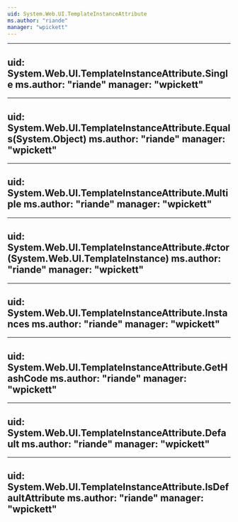 ```yaml
---
uid: System.Web.UI.TemplateInstanceAttribute
ms.author: "riande"
manager: "wpickett"
---
```


---
uid: System.Web.UI.TemplateInstanceAttribute.Single
ms.author: "riande"
manager: "wpickett"
---

---
uid: System.Web.UI.TemplateInstanceAttribute.Equals(System.Object)
ms.author: "riande"
manager: "wpickett"
---

---
uid: System.Web.UI.TemplateInstanceAttribute.Multiple
ms.author: "riande"
manager: "wpickett"
---

---
uid: System.Web.UI.TemplateInstanceAttribute.#ctor(System.Web.UI.TemplateInstance)
ms.author: "riande"
manager: "wpickett"
---

---
uid: System.Web.UI.TemplateInstanceAttribute.Instances
ms.author: "riande"
manager: "wpickett"
---

---
uid: System.Web.UI.TemplateInstanceAttribute.GetHashCode
ms.author: "riande"
manager: "wpickett"
---

---
uid: System.Web.UI.TemplateInstanceAttribute.Default
ms.author: "riande"
manager: "wpickett"
---

---
uid: System.Web.UI.TemplateInstanceAttribute.IsDefaultAttribute
ms.author: "riande"
manager: "wpickett"
---
